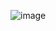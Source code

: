 ![image](https://user-images.githubusercontent.com/19796829/153743886-8b059857-2418-464d-9c42-4d2bafec4de7.png)
